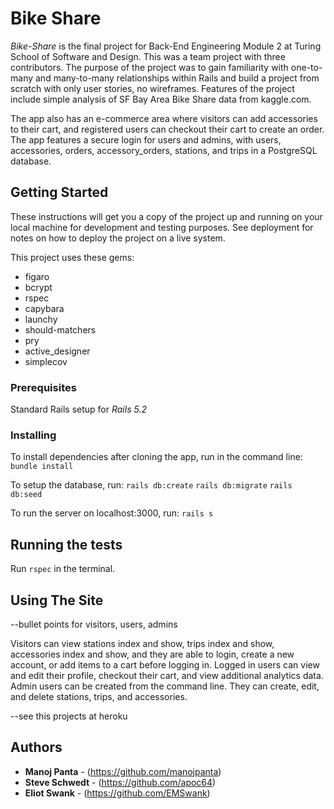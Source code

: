 # Bike Share

*Bike-Share* is the final project for Back-End Engineering Module 2 at Turing School of Software and Design. This was a team project with three contributors. The purpose of the project was to gain familiarity with one-to-many and many-to-many relationships within Rails and build a project from scratch with only user stories, no wireframes.  Features of the project include simple analysis of SF Bay Area Bike Share data from kaggle.com.

The app also has an e-commerce area where visitors can add accessories to their cart, and registered users can checkout their cart to create an order. The app features a secure login for users and admins, with users, accessories, orders, accessory_orders, stations, and trips in a PostgreSQL database.

## Getting Started

These instructions will get you a copy of the project up and running on your local machine for development and testing purposes. See deployment for notes on how to deploy the project on a live system.

This project uses these gems:

 * figaro
 * bcrypt
 * rspec
 * capybara
 * launchy
 * should-matchers
 * pry
 * active_designer
 * simplecov

### Prerequisites

Standard Rails setup for *Rails 5.2*

### Installing

To install dependencies after cloning the app, run in the command line:
`bundle install`

To setup the database, run:
`rails db:create`
`rails db:migrate`
`rails db:seed`

To run the server on localhost:3000, run:
`rails s`


## Running the tests

Run `rspec` in the terminal.

## Using The Site

--bullet points for visitors, users, admins

Visitors can view stations index and show, trips index and show, accessories index and show, and they are able to login, create a new account, or add items to a cart before logging in. Logged in users can view and edit their profile, checkout their cart, and view additional analytics data. Admin users can be created from the command line. They can create, edit, and delete stations, trips, and accessories.


--see this projects at heroku

## Authors

* **Manoj Panta** -   (https://github.com/manojpanta)
* **Steve Schwedt** - (https://github.com/apoc64)
* **Eliot Swank** -   (https://github.com/EMSwank)
